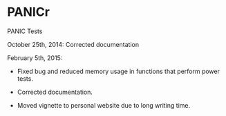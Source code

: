 PANICr
======

PANIC Tests

October 25th, 2014: Corrected documentation

February 5th, 2015: 

 - Fixed bug and reduced memory usage in functions that perform power tests.
 
 - Corrected documentation.
 
 - Moved vignette to personal website due to long writing time.